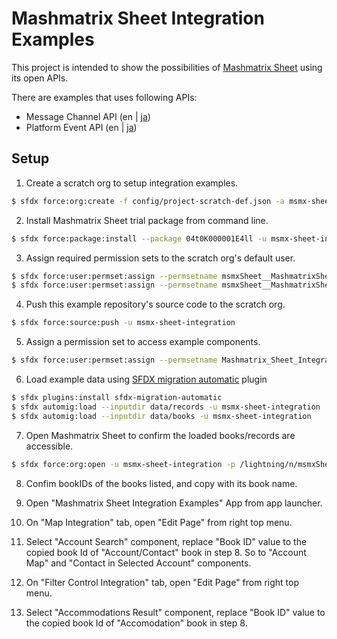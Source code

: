 # Mashmatrix Sheet Integration Examples

This project is intended to show the possibilities of [Mashmatrix Sheet](https://www.mashmatrix.com/) using its open APIs.

There are examples that uses following APIs:

- Message Channel API (en | [ja](https://docs.mashmatrix.com/mashmatrix-sheet/v/ja/customization/developing_apps_using_message_channel_api))
- Platform Event API (en | [ja](https://docs.mashmatrix.com/mashmatrix-sheet/v/ja/customization/capturing_user_ops_using_platform_event_api))

## Setup

1. Create a scratch org to setup integration examples.

```sh
$ sfdx force:org:create -f config/project-scratch-def.json -a msmx-sheet-integration -w 10
```

2. Install Mashmatrix Sheet trial package from command line.

```sh
$ sfdx force:package:install --package 04t0K000001E4ll -u msmx-sheet-integration -w 10
```

3. Assign required permission sets to the scratch org's default user.

```sh
$ sfdx force:user:permset:assign --permsetname msmxSheet__MashmatrixSheetUser -u msmx-sheet-integration
$ sfdx force:user:permset:assign --permsetname msmxSheet__MashmatrixSheetAdministrator -u msmx-sheet-integration
```

4. Push this example repository's source code to the scratch org.

```sh
$ sfdx force:source:push -u msmx-sheet-integration
```

5. Assign a permission set to access example components.

```sh
$ sfdx force:user:permset:assign --permsetname Mashmatrix_Sheet_Integration_Examples -u msmx-sheet-integration
```

6. Load example data using [SFDX migration automatic](https://github.com/stomita/sfdx-migration-automatic) plugin

```sh
$ sfdx plugins:install sfdx-migration-automatic
$ sfdx automig:load --inputdir data/records -u msmx-sheet-integration
$ sfdx automig:load --inputdir data/books -u msmx-sheet-integration
```

7. Open Mashmatrix Sheet to confirm the loaded books/records are accessible.

```sh
$ sfdx force:org:open -u msmx-sheet-integration -p /lightning/n/msmxSheet__MashmatrixSheet
```

8. Confim bookIDs of the books listed, and copy with its book name.

9. Open "Mashmatrix Sheet Integration Examples" App from app launcher.

10. On "Map Integration" tab, open "Edit Page" from right top menu.

11. Select "Account Search" component, replace "Book ID" value to the copied book Id of "Account/Contact" book in step 8. So to "Account Map" and "Contact in Selected Account" components.

12. On "Filter Control Integration" tab, open "Edit Page" from right top menu.

13. Select "Accommodations Result" component, replace "Book ID" value to the copied book Id of "Accomodation" book in step 8.
